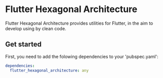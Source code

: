 # Flutter Hexagonal Architecture

Flutter Hexagonal Architecture provides utilities for Flutter, in the aim to develop using by clean code.

## Get started

First, you need to add the folowing dependencies to your 'pubspec.yaml':
```yaml
dependencies:
  flutter_hexagonal_architecture: any
```
